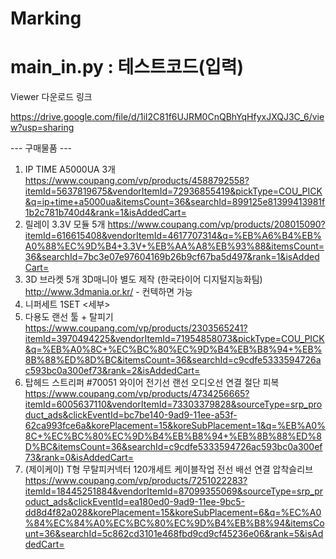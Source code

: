 # Marking

# main_in.py : 테스트코드(입력)


Viewer 다운로드 링크

https://drive.google.com/file/d/1iI2C81f6UJRM0CnQBhYqHfyxJXQJ3C_6/view?usp=sharing


--- 구매물품 ---
1. IP TIME A5000UA 3개  
https://www.coupang.com/vp/products/4588792558?itemId=5637819675&vendorItemId=72936855419&pickType=COU_PICK&q=ip+time+a5000ua&itemsCount=36&searchId=899125e81399413981f1b2c781b740d4&rank=1&isAddedCart=
2. 릴레이 3.3V 모듈 5개
https://www.coupang.com/vp/products/208015090?itemId=616615408&vendorItemId=4617707314&q=%EB%A6%B4%EB%A0%88%EC%9D%B4+3.3V+%EB%AA%A8%EB%93%88&itemsCount=36&searchId=7bc3e07e97604169b26b9cf67ba5d497&rank=1&isAddedCart=
3. 3D 브라켓 5개
  3D매니아 별도 제작 (한국타이어 디지털지능화팀)
   http://www.3dmania.or.kr/ - 컨텍하면 가능
4. 니퍼세트 1SET
   <세부>
5. 다용도 랜선 툴 + 탈피기 
https://www.coupang.com/vp/products/2303565241?itemId=3970494225&vendorItemId=71954858073&pickType=COU_PICK&q=%EB%A0%8C+%EC%BC%80%EC%9D%B4%EB%B8%94+%EB%8B%88%ED%8D%BC&itemsCount=36&searchId=c9cdfe5333594726ac593bc0a300ef73&rank=2&isAddedCart=
6. 탑헤드 스트리퍼 #70051 와이어 전기선 랜선 오디오선 연결 절단 피복
https://www.coupang.com/vp/products/4734256665?itemId=6005637110&vendorItemId=73303379828&sourceType=srp_product_ads&clickEventId=bc7be140-9ad9-11ee-a53f-62ca993fce6a&korePlacement=15&koreSubPlacement=1&q=%EB%A0%8C+%EC%BC%80%EC%9D%B4%EB%B8%94+%EB%8B%88%ED%8D%BC&itemsCount=36&searchId=c9cdfe5333594726ac593bc0a300ef73&rank=0&isAddedCart=
7. (제이케이) T형 무탈피커넥터 120개세트 케이블작업 전선 배선 연결 압착슬리브
https://www.coupang.com/vp/products/7251022283?itemId=18445251884&vendorItemId=87099355069&sourceType=srp_product_ads&clickEventId=ea180ed0-9ad9-11ee-9bc5-dd8d4f82a028&korePlacement=15&koreSubPlacement=6&q=%EC%A0%84%EC%84%A0%EC%BC%80%EC%9D%B4%EB%B8%94&itemsCount=36&searchId=5c862cd3101e468fbd9cd9cf45236e06&rank=5&isAddedCart=
